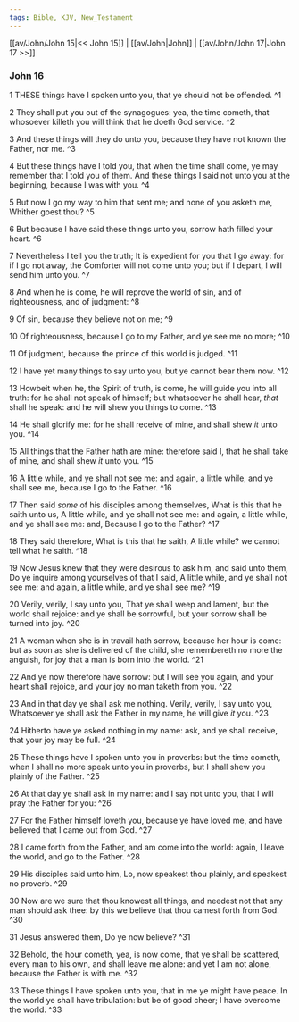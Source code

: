 ```yaml
---
tags: Bible, KJV, New_Testament
---
```


[[av/John/John 15|<< John 15]] | [[av/John|John]] | [[av/John/John 17|John 17 >>]]

### John 16

1 THESE things have I spoken unto you, that ye should not be offended. ^1

2 They shall put you out of the synagogues: yea, the time cometh, that whosoever killeth you will think that he doeth God service. ^2

3 And these things will they do unto you, because they have not known the Father, nor me. ^3

4 But these things have I told you, that when the time shall come, ye may remember that I told you of them. And these things I said not unto you at the beginning, because I was with you. ^4

5 But now I go my way to him that sent me; and none of you asketh me, Whither goest thou? ^5

6 But because I have said these things unto you, sorrow hath filled your heart. ^6

7 Nevertheless I tell you the truth; It is expedient for you that I go away: for if I go not away, the Comforter will not come unto you; but if I depart, I will send him unto you. ^7

8 And when he is come, he will reprove the world of sin, and of righteousness, and of judgment: ^8

9 Of sin, because they believe not on me; ^9

10 Of righteousness, because I go to my Father, and ye see me no more; ^10

11 Of judgment, because the prince of this world is judged. ^11

12 I have yet many things to say unto you, but ye cannot bear them now. ^12

13 Howbeit when he, the Spirit of truth, is come, he will guide you into all truth: for he shall not speak of himself; but whatsoever he shall hear, _that_ shall he speak: and he will shew you things to come. ^13

14 He shall glorify me: for he shall receive of mine, and shall shew _it_ unto you. ^14

15 All things that the Father hath are mine: therefore said I, that he shall take of mine, and shall shew _it_ unto you. ^15

16 A little while, and ye shall not see me: and again, a little while, and ye shall see me, because I go to the Father. ^16

17 Then said _some_ of his disciples among themselves, What is this that he saith unto us, A little while, and ye shall not see me: and again, a little while, and ye shall see me: and, Because I go to the Father? ^17

18 They said therefore, What is this that he saith, A little while? we cannot tell what he saith. ^18

19 Now Jesus knew that they were desirous to ask him, and said unto them, Do ye inquire among yourselves of that I said, A little while, and ye shall not see me: and again, a little while, and ye shall see me? ^19

20 Verily, verily, I say unto you, That ye shall weep and lament, but the world shall rejoice: and ye shall be sorrowful, but your sorrow shall be turned into joy. ^20

21 A woman when she is in travail hath sorrow, because her hour is come: but as soon as she is delivered of the child, she remembereth no more the anguish, for joy that a man is born into the world. ^21

22 And ye now therefore have sorrow: but I will see you again, and your heart shall rejoice, and your joy no man taketh from you. ^22

23 And in that day ye shall ask me nothing. Verily, verily, I say unto you, Whatsoever ye shall ask the Father in my name, he will give _it_ you. ^23

24 Hitherto have ye asked nothing in my name: ask, and ye shall receive, that your joy may be full. ^24

25 These things have I spoken unto you in proverbs: but the time cometh, when I shall no more speak unto you in proverbs, but I shall shew you plainly of the Father. ^25

26 At that day ye shall ask in my name: and I say not unto you, that I will pray the Father for you: ^26

27 For the Father himself loveth you, because ye have loved me, and have believed that I came out from God. ^27

28 I came forth from the Father, and am come into the world: again, I leave the world, and go to the Father. ^28

29 His disciples said unto him, Lo, now speakest thou plainly, and speakest no proverb. ^29

30 Now are we sure that thou knowest all things, and needest not that any man should ask thee: by this we believe that thou camest forth from God. ^30

31 Jesus answered them, Do ye now believe? ^31

32 Behold, the hour cometh, yea, is now come, that ye shall be scattered, every man to his own, and shall leave me alone: and yet I am not alone, because the Father is with me. ^32

33 These things I have spoken unto you, that in me ye might have peace. In the world ye shall have tribulation: but be of good cheer; I have overcome the world. ^33
